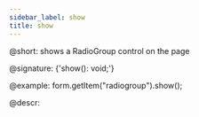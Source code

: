 ```yaml
---
sidebar_label: show
title: show
---          
```


@short: shows a RadioGroup control on the page

@signature: {'show(): void;'}

@example:
form.getItem("radiogroup").show();

@descr:
